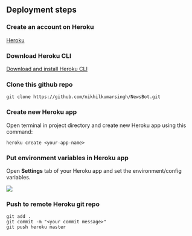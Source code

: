 ## Deployment steps

### Create an account on Heroku

[Heroku](https://www.heroku.com)

### Download Heroku CLI

[Download and install Heroku CLI](https://devcenter.heroku.com/articles/heroku-cli)

### Clone this github repo

```
git clone https://github.com/nikhilkumarsingh/NewsBot.git
```

### Create new Heroku app

Open terminal in project directory and create new Heroku app using this command:

```
heroku create <your-app-name>
```

### Put environment variables in Heroku app

Open **Settings** tab of your Heroku app and set the environment/config variables.

![](http://i.imgur.com/fXNXJhu.png)


### Push to remote Heroku git repo

```
git add .
git commit -m "<your commit message>"
git push heroku master
```
